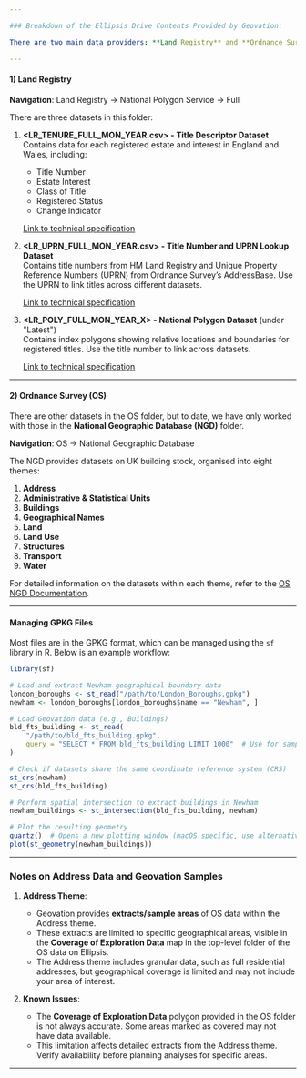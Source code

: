 ```yaml
---

### Breakdown of the Ellipsis Drive Contents Provided by Geovation:

There are two main data providers: **Land Registry** and **Ordnance Survey (OS)**.

---
```


#### 1) **Land Registry**

**Navigation**: Land Registry -> National Polygon Service -> Full

There are three datasets in this folder:

1. **<LR_TENURE_FULL_MON_YEAR.csv> - Title Descriptor Dataset**  
   Contains data for each registered estate and interest in England and Wales, including:  
   - Title Number  
   - Estate Interest  
   - Class of Title  
   - Registered Status  
   - Change Indicator  

   [Link to technical specification](https://use-land-property-data.service.gov.uk/datasets/nps/tech-spec/3)

2. **<LR_UPRN_FULL_MON_YEAR.csv> - Title Number and UPRN Lookup Dataset**  
   Contains title numbers from HM Land Registry and Unique Property Reference Numbers (UPRN) from Ordnance Survey’s AddressBase. Use the UPRN to link titles across different datasets.

   [Link to technical specification](https://use-land-property-data.service.gov.uk/datasets/nps/tech-spec/2)

3. **<LR_POLY_FULL_MON_YEAR_X> - National Polygon Dataset** (under "Latest")  
   Contains index polygons showing relative locations and boundaries for registered titles. Use the title number to link across datasets.

   [Link to technical specification](https://use-land-property-data.service.gov.uk/datasets/nps/tech-spec/1)

---

#### 2) **Ordnance Survey (OS)**

There are other datasets in the OS folder, but to date, we have only worked with those in the **National Geographic Database (NGD)** folder.

**Navigation**: OS -> National Geographic Database

The NGD provides datasets on UK building stock, organised into eight themes:
1. **Address**  
2. **Administrative & Statistical Units**  
3. **Buildings**  
4. **Geographical Names**  
5. **Land**  
6. **Land Use**  
7. **Structures**  
8. **Transport**  
9. **Water**

For detailed information on the datasets within each theme, refer to the [OS NGD Documentation](https://docs.os.uk/osngd).

---

#### **Managing GPKG Files**

Most files are in the GPKG format, which can be managed using the `sf` library in R. Below is an example workflow:

```R
library(sf)

# Load and extract Newham geographical boundary data
london_boroughs <- st_read("/path/to/London_Boroughs.gpkg")
newham <- london_boroughs[london_boroughs$name == "Newham", ]

# Load Geovation data (e.g., Buildings)
bld_fts_building <- st_read(
    "/path/to/bld_fts_building.gpkg",
    query = "SELECT * FROM bld_fts_building LIMIT 1000"  # Use for sampling if working locally
)

# Check if datasets share the same coordinate reference system (CRS)
st_crs(newham)
st_crs(bld_fts_building)

# Perform spatial intersection to extract buildings in Newham
newham_buildings <- st_intersection(bld_fts_building, newham)

# Plot the resulting geometry
quartz()  # Opens a new plotting window (macOS specific, use alternatives if needed)
plot(st_geometry(newham_buildings))
```

---

### **Notes on Address Data and Geovation Samples**

1. **Address Theme**:
   - Geovation provides **extracts/sample areas** of OS data within the Address theme.
   - These extracts are limited to specific geographical areas, visible in the **Coverage of Exploration Data** map in the top-level folder of the OS data on Ellipsis.
   - The Address theme includes granular data, such as full residential addresses, but geographical coverage is limited and may not include your area of interest.

2. **Known Issues**:
   - The **Coverage of Exploration Data** polygon provided in the OS folder is not always accurate. Some areas marked as covered may not have data available.
   - This limitation affects detailed extracts from the Address theme. Verify availability before planning analyses for specific areas.

--- 
